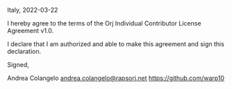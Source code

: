 Italy, 2022-03-22

I hereby agree to the terms of the Orj Individual Contributor License
Agreement v1.0.

I declare that I am authorized and able to make this agreement and sign this
declaration.

Signed,

Andrea Colangelo andrea.colangelo@rapsorj.net https://github.com/warp10
